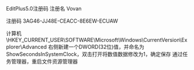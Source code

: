 EditPlus5.0注册码
注册名 Vovan

注册码 3AG46-JJ48E-CEACC-8E6EW-ECUAW

计算机\HKEY_CURRENT_USER\SOFTWARE\Microsoft\Windows\CurrentVersion\Explorer\Advanced
右侧新建一个DWORD(32位)值，并命名为ShowSecondsInSystemClock，双击打开将数值数据修改为1，确定保存
通过任务管理器，重启文件资源管理器
